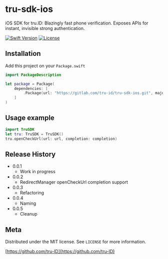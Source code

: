 # tru-sdk-ios

iOS SDK for tru.ID: Blazingly fast phone verification. Exposes APIs for instant, invisible strong authentication.

[![Swift Version][swift-image]][swift-url]
[![License][license-image]][license-url]


## Installation

Add this project on your `Package.swift`

```swift
import PackageDescription

let package = Package(
    dependencies: [
        .Package(url: "https://gitlab.com/tru-id/tru-sdk-ios.git", majorVersion: 0, minor: 0)
    ]
)
```

## Usage example


```swift
import TruSDK
let tru: TruSDK = TruSDK()
tru.openCheckUrl(url: url, completion: completion)
```

## Release History

* 0.0.1
    * Work in progress
* 0.0.2
    * RedirectManager openCheckUrl completion support
* 0.0.3
    * Refactoring     
* 0.0.4
    * Naming   
* 0.0.5
    * Cleanup   

## Meta

Distributed under the MIT license. See ``LICENSE`` for more information.

[https://github.com/tru-ID](https://github.com/tru-ID)

[swift-image]:https://img.shields.io/badge/swift-5.0-green.svg
[swift-url]: https://swift.org/
[license-image]: https://img.shields.io/badge/License-MIT-blue.svg
[license-url]: LICENSE
